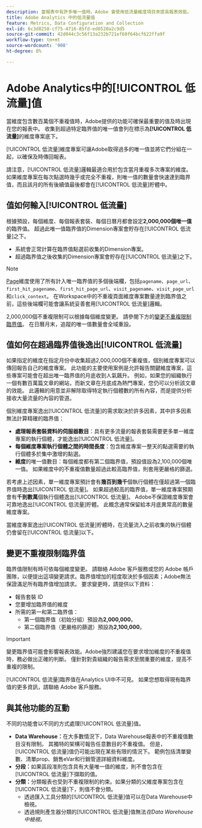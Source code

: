 ```yaml
---
description: 當報表中有許多唯一值時，Adobe 會使用低流量維度項目來提高報表效能。
title: Adobe Analytics 中的低流量值
feature: Metrics, Data Configuration and Collection
exl-id: 6c3d8258-cf75-4716-85fd-ed8520a2c9d5
source-git-commit: 42d044c3c56f13a232b721ef60f64bcf622ffa9f
workflow-type: tm+mt
source-wordcount: '908'
ht-degree: 8%

---
```


# Adobe Analytics中的[!UICONTROL 低流量]值

當維度包含數百萬個不重複值時，Adobe提供的功能可確保最重要的值及時出現在您的報表中。 收集到超過特定臨界值的唯一值會列在標示為&#x200B;**[!UICONTROL 低流量]**&#x200B;的維度專案底下。

[!UICONTROL 低流量]維度專案可讓Adobe取得過多的唯一值並將它們分組在一起，以確保及時傳回報表。

請注意，[!UICONTROL 低流量]邏輯最適合用於包含當月重複多次專案的維度。 如果維度專案在每次點選時幾乎或完全不重複，則唯一值的數量會快速達到臨界值，而且該月的所有後續值最後都會在[!UICONTROL 低流量]貯體中。

## 值如何輸入[!UICONTROL 低流量]

根據預設，每個維度、每個報表套裝、每個日曆月都會設定&#x200B;**2,000,000個唯一值**&#x200B;的臨界值。 超過此唯一值臨界值的Dimension專案會貯存在[!UICONTROL 低流量]之下。

* 系統會正常計算在臨界值點選前收集的Dimension專案。
* 超過臨界值之後收集的Dimension專案會貯存在[!UICONTROL 低流量]之下。

>[!NOTE]
>[Page](../components/dimensions/page.md)維度使用了所有計入唯一臨界值的多個後端欄，包括`pagename`、`page_url`、`first_hit_pagename`、`first_hit_page_url`、`visit_pagename`、`visit_page_url`和`click_context`。 在Workspace中的不重複頁面維度專案數量達到臨界值之前，這些後端欄可能會讓系統妥善套用[!UICONTROL 低流量]邏輯。

2,000,000個不重複限制可以根據每個維度變更。 請參閱下方的[變更不重複限制臨界值](#changing-unique-limit-thresholds)。 在日曆月末，追蹤的唯一值數量會全域重設。

## 值如何在超過臨界值後逸出[!UICONTROL 低流量]

如果指定的維度在指定月份中收集超過2,000,000個不重複值，個別維度專案可以傳回報告自己的維度專案。 此功能的主要使用案例是允許報告關鍵維度專案，這些專案可能會在超出唯一臨界值的月底收到人氣飆升。 例如，如果您的組織執行一個有數百萬篇文章的網站，而新文章在月底成為熱門專案，您仍可以分析該文章的效能。 此邏輯的用意並非解除取得特定執行個體數的所有內容，而是提供分析接收大量流量的內容的管道。

個別維度專案逸出[!UICONTROL 低流量]的需求取決於許多因素，其中許多因素無法計算精確的臨界值：

* **處理報表套裝資料的伺服器數目**：具有更多流量的報表套裝需要更多單一維度專案的執行個體，才能逸出[!UICONTROL 低流量]。
* **每個維度專案執行個體之間的時間長度**：包含維度專案一整天的點選需要的執行個體多於集中激增的點選。
* **維度**&#x200B;的唯一值數目：每個維度都有第二個臨界值，預設值設為2,100,000個唯一值。 如果維度中的不重複值數量超過此較高臨界值，則套用更嚴格的篩選。

若考慮上述因素，單一維度專案預計會有&#x200B;**幾百到幾千**&#x200B;個執行個體在僅超過第一個臨界值時逸出[!UICONTROL 低流量]。 如果超過較高的臨界值，單一維度專案預期會有&#x200B;**千到數萬**&#x200B;個執行個體逸出[!UICONTROL 低流量]。 Adobe不保證維度專案會可靠地逸出[!UICONTROL 低流量]貯體。 此概念通常保留給本月底異常高的數量維度專案。

當維度專案逸出[!UICONTROL 低流量]貯體時，在流量流入之前收集的執行個體仍會留在[!UICONTROL 低流量]以下。

## 變更不重複限制臨界值

臨界值限制有時可依每個維度變更。 請聯絡 Adobe 客戶服務或您的 Adobe 帳戶團隊，以便提出這項變更請求。臨界值增加的程度取決於多個因素；Adobe無法保證滿足所有臨界值增加請求。 要求變更時，請提供以下資料：

* 報告套裝 ID
* 您要增加臨界值的維度
* 所需的第一和第二臨界值：
   * 第一個臨界值（初始分組）預設為&#x200B;**2,000,000**。
   * 第二個臨界值（更嚴格的篩選）預設為&#x200B;**2,100,000**。

>[!IMPORTANT]
>
>變更臨界值可能會影響報表效能。Adobe強烈建議您在要求增加維度的不重複值時，務必做出正確的判斷。 僅針對對貴組織的報告需求至關重要的維度，提高不重複的限制。

[!UICONTROL 低流量]臨界值在Analytics UI中不可見。 如果您想取得現有臨界值的更多資訊，請聯絡 Adobe 客戶服務。

## 與其他功能的互動

不同的功能會以不同的方式處理[!UICONTROL 低流量]值。

* **Data Warehouse：**&#x200B;在大多數情況下，Data Warehouse報表中的不重複值數目沒有限制。 其獨特的架構可報告任意數目的不重複值。 但是，[!UICONTROL 低流量]值仍可能出現在某些有限的情況下。 範例包括清單變數、清單prop、銷售eVar和行銷管道詳細資料維度。
* **分段：**&#x200B;如果區段准則包含具有大量唯一值的維度，則不會包含在[!UICONTROL 低流量]下擷取的值。
* **分類：**&#x200B;分類報表也受到不重複限制的約束。如果分類的父維度專案包含在[!UICONTROL 低流量]下，則值不會分類。
   * 透過匯入工具分類的[!UICONTROL 低流量]值可以在Data Warehouse中檢視。<!-- AN-115871 -->
   * 透過規則產生器分類的[!UICONTROL 低流量]值無法&#x200B;*在Data Warehouse中檢視。*<!-- AN-122872 -->
